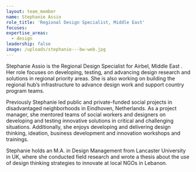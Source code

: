 ```yaml
---
layout: team_member
name: Stephanie Assio
role_title: 'Regional Design Specialist, Middle East'
focuses:
expertise_areas:
  - design
leadership: false
image: /uploads/stephanie---bw-web.jpg
---
```


Stephanie Assio is the Regional Design Specialist for Airbel, Middle East . Her role focuses on developing, testing, and advancing design research and solutions in regional priority areas. She is also working on building the regional hub’s infrastructure to advance design work and support country program teams. &nbsp;

Previously Stephanie led public and private-funded social projects in disadvantaged neighborhoods in Eindhoven, Netherlands. As a project manager, she mentored teams of social workers and designers on developing and testing innovative solutions in critical and challenging situations. Additionally, she enjoys developing and delivering design thinking, ideation, business development and innovation workshops and trainings. &nbsp;

Stephanie holds an M.A. in Design Management from Lancaster University in UK, where she conducted field research and wrote a thesis about the use of design thinking strategies to innovate at local NGOs in Lebanon.